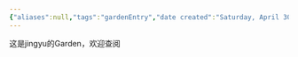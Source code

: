 ```yaml
---
{"aliases":null,"tags":"gardenEntry","date created":"Saturday, April 30th 2022, 8:52:35 am","date modified":"Saturday, April 30th 2022, 8:54:19 am","title":"Home","dg-home":true,"dg-publish":true,"permalink":"/publish/home/","dgHomeLink":true,"dgPassFrontmatter":true}
---
```


这是jingyu的Garden，欢迎查阅


